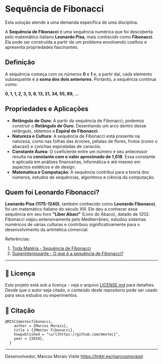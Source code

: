 # Sequência de Fibonacci
Esta solução atende a uma demanda específica de uma disciplina.

A **Sequência de Fibonacci** é uma sequência numérica que foi descoberta pelo matemático italiano **Leonardo Pisa**, mais conhecido como **Fibonacci**. Ela pode ser construída a partir de um problema envolvendo coelhos e apresenta propriedades fascinantes.

## Definição

A sequência começa com os números **0** e **1** e, a partir daí, cada elemento subsequente é a **soma dos dois anteriores**. Portanto, a sequência continua como:

**0, 1, 1, 2, 3, 5, 8, 13, 21, 34, 55, 89, ...**

## Propriedades e Aplicações

- **Retângulo de Ouro**: A partir da sequência de Fibonacci, podemos construir o **Retângulo de Ouro**. Desenhando um arco dentro desse retângulo, obtemos a **Espiral de Fibonacci**.
- **Natureza e Cultura**: A sequência de Fibonacci está presente na natureza, como nas folhas das árvores, pétalas de flores, frutos (como o abacaxi) e conchas espiraladas de caracóis.
- **Constante Áurea**: O coeficiente entre um número e seu antecessor resulta na **constante com o valor aproximado de 1,618**. Essa constante é aplicada em análises financeiras, informática e até mesmo em aspectos estéticos e de design.
- **Matemática e Computação**: A sequência contribui para a teoria dos números, estudos de sequências, algoritmos e ciência da computação.

## Quem foi Leonardo Fibonacci?

**Leonardo Pisa (1175-1240)**, também conhecido como **Leonardo Fibonacci**, foi um matemático italiano do século XIII. Ele deu a conhecer essa sequência em seu livro **"Liber Abaci"** (Livro do Ábaco), datado de 1202. Fibonacci viajou extensivamente pelo Mediterrâneo, estudou sistemas numéricos de várias culturas e contribuiu significativamente para o desenvolvimento da aritmética comercial.

Referências:
1. [Toda Matéria - Sequência de Fibonacci](https://www.todamateria.com.br/sequencia-de-fibonacci/)
2. [Superinteressante - O que é a sequência de Fibonacci?](https://super.abril.com.br/mundo-estranho/o-que-e-a-sequencia-de-fibonacci/)

---

## 📄 Licença

Este projeto está sob a licença - veja o arquivo [LICENSE.md](https://github.com/mmstec/mmstec/blob/main/LICENSE) para detalhes. <br />
Desde que o autor seja citado, o conteúdo deste repositorio pode ser usado para seus estudos ou experimentos.

## 🚀 Citação
```
@MISC{mmstecfibonacci,
    author = {Marcos Morais},
    title = {{Mmstec Fibonacci},
    howpublished = "\url{https://github.com/mmstec}",
    year = {2010},
  }
```
___
Desenvolvedor,
Marcos Morais
Visite https://linktr.ee/marcosmoraisjr
